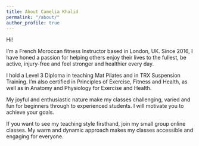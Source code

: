 ```yaml
---
title: About Camelia Khalid
permalink: "/about/"
author_profile: true
---
```


Hi! 

I’m a French Moroccan fitness Instructor based in London, UK. Since 2016, I have honed a passion for helping others enjoy their lives to the fullest, be active, injury-free and feel stronger and healthier every day. 

I hold a Level 3 Diploma in teaching Mat Pilates and in TRX Suspension Training. I’m also certified in Principles of Exercise, Fitness and Health, as well as in Anatomy and Physiology for Exercise and Health. 

My joyful and enthusiastic nature make my classes challenging, varied and fun for beginners through to experienced students. I will motivate you to achieve your goals. 

If you want to see my teaching style firsthand, join my small group online classes. My warm and dynamic approach makes my classes accessible and engaging for everyone.
